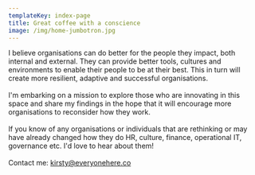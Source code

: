 ```yaml
---
templateKey: index-page
title: Great coffee with a conscience
image: /img/home-jumbotron.jpg
---
```

I believe organisations can do better for the people they impact, both internal and external. They can provide better tools, cultures and environments to enable their people to be at their best. This in turn will create more resilient, adaptive and successful organisations.\
\
I'm embarking on a mission to explore those who are innovating in this space and share my findings in the hope that it will encourage more organisations to reconsider how they work.\
\
If you know of any organisations or individuals that are rethinking or may have already changed how they do HR, culture, finance, operational IT, governance etc. I'd love to hear about them!\
\
Contact me: kirsty@everyonehere.co